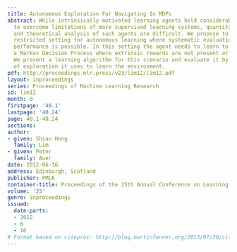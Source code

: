 ```yaml
---
title: Autonomous Exploration For Navigating In MDPs
abstract: While intrinsically motivated learning agents hold considerable promise
  to overcome limitations of more supervised learning systems, quantitative evaluation
  and theoretical analysis of such agents are difficult. We propose to consider a
  restricted setting for autonomous learning where systematic evaluation of learning
  performance is possible. In this setting the agent needs to learn to navigate in
  a Markov Decision Process where extrinsic rewards are not present or are ignored.
  We present a learning algorithm for this scenario and evaluate it by the amount
  of exploration it uses to learn the environment.
pdf: http://proceedings.mlr.press/v23/lim12/lim12.pdf
layout: inproceedings
series: Proceedings of Machine Learning Research
id: lim12
month: 0
firstpage: '40.1'
lastpage: '40.24'
page: 40.1-40.24
sections: 
author:
- given: Shiau Hong
  family: Lim
- given: Peter
  family: Auer
date: 2012-06-16
address: Edinburgh, Scotland
publisher: PMLR
container-title: Proceedings of the 25th Annual Conference on Learning Theory
volume: '23'
genre: inproceedings
issued:
  date-parts:
  - 2012
  - 6
  - 16
# Format based on citeproc: http://blog.martinfenner.org/2013/07/30/citeproc-yaml-for-bibliographies/
---
```

